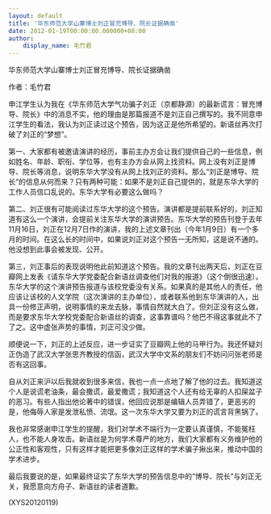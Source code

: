 ```yaml
---
layout: default
title: '华东师范大学山寨博士刘正冒充博导、院长证据确凿'
date: 2012-01-19T00:00:00.000000+08:00
author:
    display_name: 毛竹君
---
```


华东师范大学山寨博士刘正冒充博导、院长证据确凿

作者：毛竹君

申江学生认为我在《华东师范大学气功骗子刘正（京都静源）的最新谎言：冒充博导、院长》中的消息不实，他的理由是那篇报道不是刘正自己撰写的。我不同意申江学生的看法，我认为刘正读过这个预告，因为这正是他所希望的。新语丝再次打破了刘正的“梦想”。

第一、大家都有被邀请演讲的经历，事前主办方会让我们提供自己的一些信息，例如姓名、年龄、职衔、学位等，也有主办方会从网上找资料。网上没有刘正是博导、院长等消息，说明东华大学没有从网上找刘正的资料。那么“刘正是博导、院长“的信息从何而来？只有两种可能：如果不是刘正自己提供的，就是东华大学的工作人员信口乱说的。东华大学有必要这么做吗？

第二、刘正很有可能阅读过东华大学的这个预告。演讲都是提前联系好的，刘正知道有这么一个演讲，会提前关注东华大学的演讲预告。东华大学的预告刊登于去年11月16日，刘正在12月7日作的演讲，我的上述文章刊出（今年1月9日）有一个多月的时间。在这么长的时间中，如果说刘正对这个预告一无所知，这是说不通的。他没想到此事会被发现、公开。

第三，刘正事后的表现说明他此前知道这个预告。我的文章刊出两天后，刘正在豆瓣网上发表《请东华大学党委配合新语丝调查他们对我的报道》（这个倒很迅速）。东华大学的这个演讲预告报道与该校党委没有关系。如果真的是其他人的责任，他应该让该校的人文学院（这次演讲的主办单位），或者联系他到东华演讲的人，出具一份修正声明，说明事情的来龙去脉，事情自然就大白了。但刘正没有这么做，而是要求东华大学校党委配合新语丝的调查，这事靠谱吗？他巴不得这事就此不了了之。这中虚张声势的事情，刘正可没少做。

顺便说一下，刘正的上述反应，进一步证实了豆瓣网上他的马甲行为。我还怀疑刘正伪造了武汉大学张思齐教授的信函，武汉大学中文系的朋友们不妨问问张老师是否有这回事。

自从刘正来沪以后我就收到很多来信，我也一点一点地了解了他的过去。我知道这个人是说谎老油条，最会撒谎，最爱撒谎；我知道这个人还有给无辜的人扣屎盆子的恶习。有些人指出他论著中的错误，他回应说那是编辑人员弄错了，更恶劣的是，他侮辱人家是发泄私愤、流氓。这一次东华大学又要为刘正的谎言背黑锅了。

我也非常感谢申江学生的提醒，我们对学术不端行为一定要认真谨慎，不能冤枉人，也不能人身攻击。新语丝是为何学术尊严的地方，我们大家都有义务维护他的公正性和客观性，只有这样才能把更多像刘正这样的学术骗子揪出来，推动中国的学术进步。

最后我要说的是，如果最终证实了东华大学的预告信息中的“博导、院长”与刘正无关，我愿意向方舟子、新语丝的读者道歉。

(XYS20120119)

